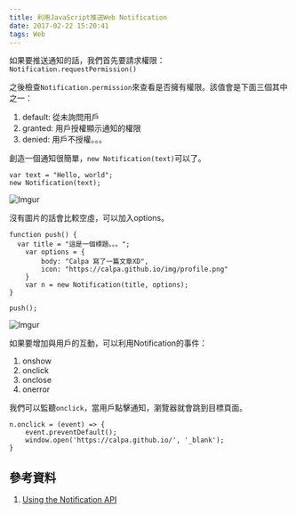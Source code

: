 ```yaml
---
title: 利用JavaScript推送Web Notification
date: 2017-02-22 15:20:41
tags: Web
---
```


如果要推送通知的話，我們首先要請求權限：`Notification.requestPermission()`

之後檢查`Notification.permission`來查看是否擁有權限。該值會是下面三個其中之一：

1. default: 從未詢問用戶
1. granted: 用戶授權顯示通知的權限
1. denied: 用戶不授權。。。

創造一個通知很簡單，`new Notification(text)`可以了。
```
var text = "Hello, world";
new Notification(text);
```
![Imgur](https://i.imgur.com/l1lVFXZ.png)

沒有圖片的話會比較空虛，可以加入options。

```
function push() {
  var title = "這是一個標題。。。";
	var options = {
		body: "Calpa 寫了一篇文章XD",
		icon: "https://calpa.github.io/img/profile.png"
	}
	var n = new Notification(title, options);
}

push();
```
![Imgur](https://i.imgur.com/uuNPUoB.png)

如果要增加與用戶的互動，可以利用Notification的事件：
1. onshow
1. onclick
1. onclose
1. onerror

我們可以監聽`onclick`，當用戶點擊通知，瀏覽器就會跳到目標頁面。
```
n.onclick = (event) => {
	event.preventDefault();
	window.open('https://calpa.github.io/', '_blank');
}
```

## 參考資料
1. [Using the Notification API](https://developer.mozilla.org/en-US/docs/Web/API/Notifications_API/Using_the_Notifications_API)
